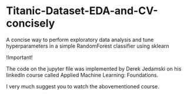 # Titanic-Dataset-EDA-and-CV-concisely
A concise way to perform exploratory data analysis and tune hyperparameters in a simple RandomForest classifier using sklearn

!Important!

The code on the jupyter file was implemented by Derek Jedamski on his linkedln course called Applied Machine Learning: Foundations.

I very much suggest you to watch the abovementioned course.
